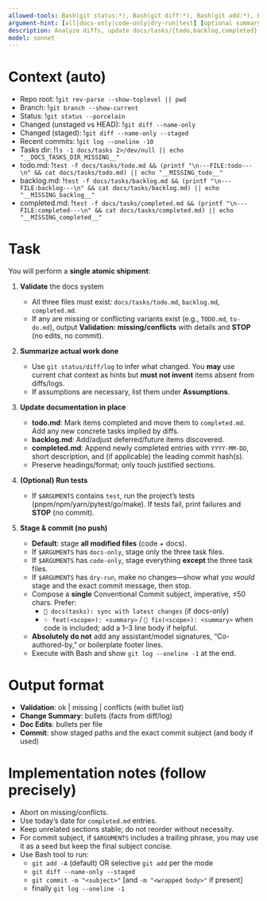 ```yaml
---
allowed-tools: Bash(git status:*), Bash(git diff:*), Bash(git add:*), Bash(git commit:*), Bash(git log:*), Bash(git rev-parse:*), Bash(git branch:*), Bash(ls:*), Bash(cat:*), Bash(pnpm test:*), Bash(npm run test:*), Bash(yarn test:*), Bash(pytest:*), Bash(go test:*), Bash(make test:*)
argument-hint: [all|docs-only|code-only|dry-run|test] [optional summary seed]
description: Analyze diffs, update docs/tasks/{todo,backlog,completed}.md, then stage & commit code+docs (no push, no Claude boilerplate)
model: sonnet
---
```


# Context (auto)
- Repo root: !`git rev-parse --show-toplevel || pwd`
- Branch: !`git branch --show-current`
- Status: !`git status --porcelain`
- Changed (unstaged vs HEAD): !`git diff --name-only`
- Changed (staged): !`git diff --name-only --staged`
- Recent commits: !`git log --oneline -10`
- Tasks dir: !`ls -1 docs/tasks 2>/dev/null || echo "__DOCS_TASKS_DIR_MISSING__"`
- todo.md: !`test -f docs/tasks/todo.md && (printf "\n---FILE:todo---\n" && cat docs/tasks/todo.md) || echo "__MISSING_todo__"`
- backlog.md: !`test -f docs/tasks/backlog.md && (printf "\n---FILE:backlog---\n" && cat docs/tasks/backlog.md) || echo "__MISSING_backlog__"`
- completed.md: !`test -f docs/tasks/completed.md && (printf "\n---FILE:completed---\n" && cat docs/tasks/completed.md) || echo "__MISSING_completed__"`

# Task

You will perform a **single atomic shipment**:
1) **Validate** the docs system
   - All three files must exist: `docs/tasks/todo.md`, `backlog.md`, `completed.md`.
   - If any are missing or conflicting variants exist (e.g., `TODO.md`, `to-do.md`), output **Validation: missing/conflicts** with details and **STOP** (no edits, no commit).

2) **Summarize actual work done**
   - Use `git status/diff/log` to infer what changed. You **may** use current chat context as hints but **must not invent** items absent from diffs/logs.
   - If assumptions are necessary, list them under **Assumptions**.

3) **Update documentation in place**
   - **todo.md**: Mark items completed and move them to `completed.md`. Add any new concrete tasks implied by diffs.
   - **backlog.md**: Add/adjust deferred/future items discovered.
   - **completed.md**: Append newly completed entries with `YYYY-MM-DD`, short description, and (if applicable) the leading commit hash(s).
   - Preserve headings/format; only touch justified sections.

4) **(Optional) Run tests**
   - If `$ARGUMENTS` contains `test`, run the project’s tests (pnpm/npm/yarn/pytest/go/make). If tests fail, print failures and **STOP** (no commit).

5) **Stage & commit (no push)**
   - **Default**: stage **all modified files** (code + docs).
   - If `$ARGUMENTS` has `docs-only`, stage only the three task files.
   - If `$ARGUMENTS` has `code-only`, stage everything **except** the three task files.
   - If `$ARGUMENTS` has `dry-run`, make no changes—show what you *would* stage and the exact commit message, then stop.
   - Compose a **single** Conventional Commit subject, imperative, ≤50 chars. Prefer:
     - `📝 docs(tasks): sync with latest changes` (if docs-only)
     - `✨ feat(<scope>): <summary>` / `🐛 fix(<scope>): <summary>` when code is included; add a 1–3 line body if helpful.
   - **Absolutely do not** add any assistant/model signatures, “Co-authored-by,” or boilerplate footer lines.
   - Execute with Bash and show `git log --oneline -1` at the end.

# Output format
- **Validation**: ok | missing | conflicts (with bullet list)
- **Change Summary**: bullets (facts from diff/log)
- **Doc Edits**: bullets per file
- **Commit**: show staged paths and the exact commit subject (and body if used)

# Implementation notes (follow precisely)
- Abort on missing/conflicts.
- Use today’s date for `completed.md` entries.
- Keep unrelated sections stable; do not reorder without necessity.
- For commit subject, if `$ARGUMENTS` includes a trailing phrase, you may use it as a seed but keep the final subject concise.
- Use Bash tool to run:
  - `git add -A` (default) OR selective `git add` per the mode
  - `git diff --name-only --staged`
  - `git commit -m "<subject>"` [and `-m "<wrapped body>"` if present]
  - finally `git log --oneline -1`
